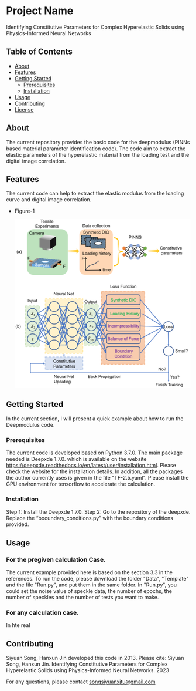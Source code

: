 # Project Name

Identifying Constitutive Parameters for Complex Hyperelastic Solids using Physics-Informed Neural Networks

## Table of Contents

- [About](#about)
- [Features](#features)
- [Getting Started](#getting-started)
  - [Prerequisites](#prerequisites)
  - [Installation](#installation)
- [Usage](#usage)
- [Contributing](#contributing)
- [License](#license)

## About

The current repository provides the basic code for the deepmodulus (PINNs based material parameter identification code). The code aim to extract the elastic parameters of the hyperelastic material from the loading test and the digital image correlation.

## Features

The current code can help to extract the elastic modulus from the loading curve and digital image correlation.
- Figure-1
  
  ![Diagram of the PINNs](/Figure/Figure-1.png)

## Getting Started

In the current section, I will present a quick example about how to run the Deepmodulus code.

### Prerequisites

The current code is developed based on Python 3.7.0. The main package needed is Deepxde 1.7.0. which is available on the website https://deepxde.readthedocs.io/en/latest/user/installation.html. Please check the website for the installation details. In addition, all the packages the author currently uses is given in the file "TF-2.5.yaml". Please install the GPU environment for tensorflow to accelerate the calculation.

### Installation

Step 1:
Install the Deepxde 1.7.0.
Step 2:
Go to the repository of the deepxde. Replace the “booundary_conditions.py” with the boundary conditions provided. 

## Usage

### For the pregiven calculation Case.
The current example provided here is based on the section 3.3 in the references. To run the code, please download the folder "Data", "Template" and the file "Run.py", and put them in the same folder. In "Run.py", you could set the noise value of speckle data, the number of epochs, the number of speckles and the number of tests you want to make.

### For any calculation case.
In hte real 


## Contributing

Siyuan Song, Hanxun Jin developed this code in 2013.
Please cite:
Siyuan Song, Hanxun Jin. Identifying Constitutive Parameters for Complex Hyperelastic Solids using Physics-Informed Neural Networks. 2023

For any questions, please contact
songsiyuanxjtu@gmail.com


